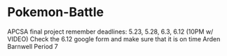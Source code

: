 # Pokemon-Battle
APCSA final project remember deadlines: 5.23, 5.28, 6.3, 6.12 (10PM w/ VIDEO)
Check the 6.12 google form and make sure that it is on time
Arden Barnwell Period 7 
